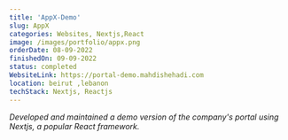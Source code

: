 ```yaml
---
title: 'AppX-Demo'
slug: AppX
categories: Websites, Nextjs,React
image: /images/portfolio/appx.png
orderDate: 08-09-2022
finishedOn: 09-09-2022
status: completed
WebsiteLink: https://portal-demo.mahdishehadi.com
location: beirut ,lebanon
techStack: Nextjs, Reactjs
---
```

<p><i>Developed and maintained a demo version of the company's portal using Nextjs, a popular React framework.</i></p>




